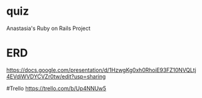 # quiz
Anastasia's Ruby on Rails Project

# ERD
https://docs.google.com/presentation/d/1HzwgKg0xh0RhoiE93FZ10NVQLtj4EVdiWVDYCVZr0tw/edit?usp=sharing

#Trello
https://trello.com/b/Up4NNUw5

